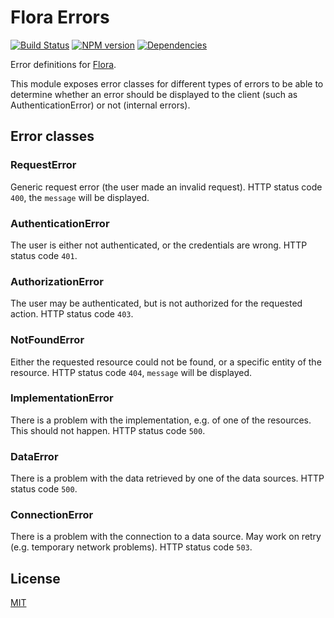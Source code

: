 Flora Errors
============

[![Build Status](https://travis-ci.org/godmodelabs/flora-errors.svg?branch=master)](https://travis-ci.org/godmodelabs/flora-errors)
[![NPM version](https://badge.fury.io/js/flora-errors.svg)](https://www.npmjs.com/package/flora-errors)
[![Dependencies](https://img.shields.io/david/godmodelabs/flora-errors.svg)](https://david-dm.org/godmodelabs/flora-errors)

Error definitions for [Flora](https://github.com/godmodelabs/flora).

This module exposes error classes for different types of errors to be able to determine whether an error should be displayed to the client (such as AuthenticationError) or not (internal errors).


Error classes
-------------

### RequestError

Generic request error (the user made an invalid request). HTTP status code `400`, the `message` will be displayed.

### AuthenticationError

The user is either not authenticated, or the credentials are wrong. HTTP status code `401`.

### AuthorizationError

The user may be authenticated, but is not authorized for the requested action. HTTP status code `403`.

### NotFoundError

Either the requested resource could not be found, or a specific entity of the resource. HTTP status code `404`, `message` will be displayed.

### ImplementationError

There is a problem with the implementation, e.g. of one of the resources. This should not happen. HTTP status code `500`.

### DataError

There is a problem with the data retrieved by one of the data sources. HTTP status code `500`.

### ConnectionError

There is a problem with the connection to a data source. May work on retry (e.g. temporary network problems). HTTP status code `503`.


License
-------

[MIT](LICENSE)
